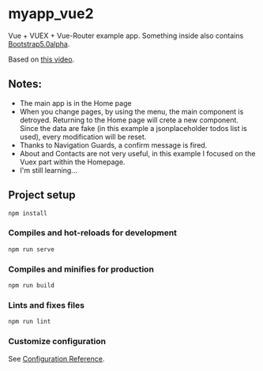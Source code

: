 # myapp_vue2
Vue + VUEX + Vue-Router example app.
Something inside also contains [Bootstrap5.0alpha](https://v5.getbootstrap.com/).

Based on [this video](https://www.youtube.com/watch?v=5lVQgZzLMHc).

## Notes:
- The main app is in the Home page
- When you change pages, by using the menu, the main component is detroyed. Returning to the Home page will crete a new component. Since the data are fake (in this example a jsonplaceholder todos list is used), every modification will be reset. 
- Thanks to Navigation Guards, a confirm message is fired. 
- About and Contacts are not very useful, in this example I focused on the Vuex part within the Homepage. 
- I'm still learning...

## Project setup
```
npm install
```

### Compiles and hot-reloads for development
```
npm run serve
```

### Compiles and minifies for production
```
npm run build
```

### Lints and fixes files
```
npm run lint
```

### Customize configuration
See [Configuration Reference](https://cli.vuejs.org/config/).
